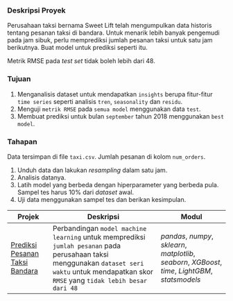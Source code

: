 ### Deskripsi Proyek
Perusahaan taksi bernama Sweet Lift telah mengumpulkan data historis tentang pesanan taksi di bandara. Untuk menarik lebih banyak pengemudi pada jam sibuk, perlu memprediksi jumlah pesanan taksi untuk satu jam berikutnya. Buat model untuk prediksi seperti itu.

Metrik RMSE pada *test set* tidak boleh lebih dari 48.

### Tujuan
1. Menganalisis dataset untuk mendapatkan `insights` berupa fitur-fitur `time series` seperti analisis `tren`, `seasonality` dan `residu`.
2. Menguji `metrik RMSE` pada `semua model` menggunakan data `test`.
3. Membuat prediksi untuk bulan `september` tahun 2018 menggunakan `best model`.


### Tahapan
Data tersimpan di file `taxi.csv`. Jumlah pesanan di kolom `num_orders`.
1. Unduh data dan lakukan *resampling* dalam satu jam.
2. Analisis datanya.
3. Latih model yang berbeda dengan hiperparameter yang berbeda pula. Sampel tes harus 10% dari *dataset* awal.
4. Uji data menggunakan sampel tes dan berikan kesimpulan.


| Projek | Deskripsi | Modul |
| ------- | ------- | ------- |
| [Prediksi Pesanan Taksi Bandara](https://github.com/vikrayudha/Project_TripleTen/blob/main/Project%2013%20-%20Prediksi%20Pesanan%20Taksi%20Bandara/Project_13.ipynb) | Perbandingan `model machine learning` untuk memprediksi `jumlah pesanan` pada perusahaan taksi menggunakan `dataset seri waktu` untuk mendapatkan skor `RMSE` yang `tidak lebih besar dari 48` | *pandas*, *numpy*, *sklearn*, *matplotlib*, *seaborn*, *XGBoost*, *time*, *LightGBM*, *statsmodels* |

